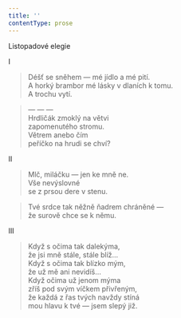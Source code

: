 ```yaml
---
title: ''
contentType: prose
---
```


Listopadové elegie

I

> Déšť se sněhem — mé jídlo a mé pití.  
> A horký brambor mé lásky v dlaních k tomu.  
> A trochu vytí.

> — — —  
> Hrdličák zmoklý na větvi  
> zapomenutého stromu.  
> Větrem anebo čím  
> peříčko na hrudi se chví?

II

> Mlč, miláčku — jen ke mně ne.  
> Vše nevýslovné  
> se z prsou dere v stenu.

> Tvé srdce tak něžně ňadrem chráněné —  
> že surově chce se k němu.

III

> Když s očima tak dalekýma,  
> že jsi mně stále, stále blíž…  
> Když s očima tak blízko mým,  
> že už mě ani nevidíš…  
> Když očima už jenom mýma  
> zříš pod svým víčkem přivřeným,  
> že každá z řas tvých navždy stíná  
> mou hlavu k tvé — jsem slepý již.
